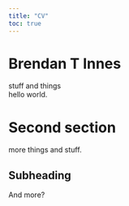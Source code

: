 ```yaml
---
title: "CV"
toc: true
---
```


# Brendan T Innes
stuff and things  
hello world.  

# Second section
more things and stuff.  

## Subheading
And more?  